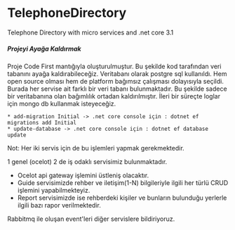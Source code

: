 ﻿# TelephoneDirectory
Telephone Directory with micro services and .net core 3.1 

##### Projeyi Ayağa Kaldırmak

Proje Code First mantığıyla oluşturulmuştur. Bu şekilde kod tarafından veri tabanını ayağa kaldırabileceğiz.
Veritabanı olarak postgre sql kullanıldı. Hem open source olması hem de platform bağımsız çalışması dolayısıyla seçildi.
Burada her servise ait farklı bir veri tabanı bulunmaktadır. Bu şekilde sadece bir veritabanına olan bağımlılık ortadan kaldırılmıştır.
İleri bir süreçte loglar için mongo db kullanmak isteyeceğiz.

```
* add-migration Initial -> .net core console için : dotnet ef migrations add Initial
* update-database -> .net core console için : dotnet ef database update
```
Not: Her iki servis için de bu işlemleri yapmak gerekmektedir.

1 genel (ocelot) 2 de iş odaklı servisimiz bulunmaktadır.
-  Ocelot api gateway işlemini üstleniş olacaktır.
- Guide servisimizde rehber ve iletişim(1-N) bilgileriyle ilgili her türlü CRUD işlemini yapabilmekteyiz.
- Report servisimizde ise rehberdeki kişiler ve bunların bulunduğu yerlerle ilgili bazı rapor verilmektedir.

Rabbitmq ile oluşan event'leri diğer servislere bildiriyoruz.